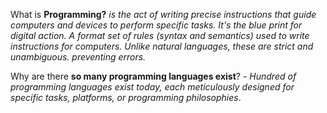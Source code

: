 What is **Programming?**
	*is the act of writing precise instructions that guide computers and devices to perform specific tasks. It's the blue print for digital action.*
	*A format set of rules (syntax and semantics) used to write instructions for computers. Unlike natural languages, these are strict and unambiguous. preventing errors.*

Why are there **so many programming languages exist**?
	*- Hundred of programming languages exist today, each meticulously designed for specific tasks, platforms, or programming philosophies*.
